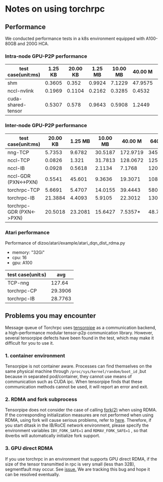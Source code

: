 # Notes on using torchrpc

## Performance
We conducted performance tests in a k8s environment equipped with A100-80GB and 200G HCA.

### Intra-node GPU-P2P performance

| test case(unit:ms) | 1.25 KB | 20.00 KB | 1.25 MB | 10.00 MB | 40.00 M | 640.00 M | 1.25GB   |
| ------------------ | ------- | -------- | ------- | -------- | ------- | -------- | -------- |
| shm                | 0.3605  | 0.352    | 0.9924  | 7.1229   | 47.9575 | 798.8635 | 1548.782 |
| nccl-nvlink        | 0.1969  | 0.1104   | 0.2162  | 0.3285   | 0.4532  | 3.3166   | 5.3828   |
| cuda-shared-tensor | 0.5307  | 0.578    | 0.9643  | 0.5908   | 1.2449  | 5.3707   | 9.686    |

### Inter-node GPU-P2P performance

| test case(unit:ms)       | 20.00 KB | 1.25 MB | 10.00 MB | 40.00 M  | 640.00 M  | 1.25GB    | 2.50 GB    |
| ------------------------ | -------- | ------- | -------- | -------- | --------- | --------- | ---------- |
| nng-TCP                  | 5.7353   | 9.6782  | 30.5187  | 172.9719 | 3450.7418 | 7083.6372 | 14072.1213 |
| nccl-TCP                 | 0.0826   | 1.321   | 31.7813  | 128.0672 | 1259.72   | 2477.2957 | 5157.7578  |
| nccl-IB                  | 0.0928   | 0.5618  | 2.1134   | 7.1768   | 120.131   | 260.2628  | 518.8091   |
| nccl-GDR (PXN<->PXN)     | 0.5541   | 45.601  | 9.3636   | 19.3071  | 108.11    | 280.0556  | 527.9732   |
| torchrpc-TCP             | 5.6691   | 5.4707  | 14.0155  | 39.4443  | 580.333   | 1154.0793 | 2297.3776  |
| torchrpc-IB              | 21.3884  | 4.4093  | 5.9105   | 22.3012  | 130.249   | 236.8084  | 477.2389   |
| torchrpc-GDR (PXN<->PXN) | 20.5018  | 23.2081 | 15.6427  | 7.5357*  | 48.7812   | 77.2657   | 143.4112   |

### Atari performance
Performance of dizoo/atari/example/atari_dqn_dist_rdma.py
- memory: "32Gi"
- cpu:  16
- gpu: A100


| test case(unit:s) | avg     |
| ----------------- | ------- |
| TCP-nng           | 127.64  |
| torchrpc-CP       | 29.3906 |
| torchrpc-IB       | 28.7763 |


## Problems you may encounter

Message queue of Torchrpc uses [tensorpipe](https://github.com/pytorch/tensorpipe) as a communication backend, a high-performance modular tensor-p2p communication library. However, several tensorpipe defects have been found in the test, which may make it difficult for you to use it.

### 1. container environment

Tensorpipe is not container aware. Processes can find themselves on the same physical machine through `/proc/sys/kernel/random/boot_id` ,but because in separated pod/container, they cannot use means of communication such as CUDA ipc. When tensorpipe finds that these communication methods cannot be used, it will report an error and exit. 

### 2. RDMA and fork subprocess

Tensorpipe does not consider the case of calling [fork(2)](https://man7.org/linux/man-pages/man2/fork.2.html) when using RDMA. If the corresponding initialization measures are not performed when using RDMA, using fork will cause serious problems, refer to [here](https://www.rdmamojo.com/2012/05/24/ibv_fork_init/). Therefore, if you start ditask in the IB/RoCE network environment, please specify the environment variables `IBV_FORK_SAFE=1` and `RDMAV_FORK_SAFE=1` , so that ibverbs will automatically initialize fork support.

### 3. GPU direct RDMA

If you use torchrpc in an environment that supports GPU direct RDMA, if the size of the tensor transmitted in rpc is very small (less than 32B), segmentfault may occur. See [issue.](https://github.com/pytorch/pytorch/issues/57136) We are tracking this bug and hope it can be resolved eventually.
